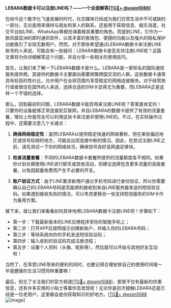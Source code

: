 **LEBARA数据卡可以注册LINE吗？——一个全面解答[[TG💪+ @esim1088](https://t.me/s/esim1088)]**

在如今这个数字化飞速发展的时代，社交媒体已经成为我们日常生活中不可或缺的一部分。无论是用来保持与朋友和家人的联系，还是用于获取信息、娱乐消遣，社交平台如LINE、WhatsApp等都扮演着极其重要的角色。而提到LINE，它作为一款风靡亚洲的即时通讯软件，以其丰富的表情包、便捷的功能以及强大的隐私保护功能吸引了全球无数用户。然而，对于那些希望通过LEBARA数据卡来注册LINE账号的人来说，可能会有一些疑问：LEBARA数据卡是否支持注册LINE呢？这篇文章将为你详细解答这个问题，并且分享一些相关的使用技巧。

首先，让我们来了解一下LEBARA数据卡是什么。LEBARA是一家知名的国际通信服务提供商，其提供的数据卡主要面向需要频繁跨国交流的人群。这些数据卡通常具有较高的性价比，允许用户在全球范围内享受稳定的网络连接服务。对于经常旅行或者居住在国外的人来说，选择合适的SIM卡显得尤为重要，而LEBARA正是这样一个不错的选择。

那么，回到最初的问题，LEBARA数据卡能否用来注册LINE呢？答案是肯定的！只要你的设备能够正常连接到互联网，并且LEBARA的数据卡提供了有效的流量套餐，理论上你是完全可以利用这张卡来注册并使用LINE的。不过，在实际操作过程中，还需要注意几个关键点：

1. **确保网络稳定性**：虽然LEBARA以提供稳定快速的网络著称，但在某些偏远地区或信号较弱的地方，可能会出现连接中断的情况。因此，在尝试注册LINE之前，请先测试一下你的网络状况，确保信号良好且网速足够快。
   
2. **检查流量套餐**：不同的LEBARA数据卡套餐所提供的流量额度各不相同。如果你计划长期使用LINE进行聊天或其他活动，则建议选择包含更多流量的高级套餐，以免因超量收费而产生不必要的开支。

3. **账户验证方式**：由于LINE要求新用户通过手机号码进行身份验证，所以你需要确认自己的LEBARA号码是否能顺利接收到来自LINE服务器发送的短信验证码。如果遇到接收失败的情况，可以考虑更换另一张支持短信服务的SIM卡作为备用方案。

接下来，就让我们来看看如何具体地用LEBARA数据卡注册LINE吧！步骤如下：
- 第一步：下载最新版本的LINE应用程序至你的智能手机上；
- 第二步：打开APP后按照提示创建新账户，并输入你的LEBARA号码；
- 第三步：等待系统向你的手机发送短信验证码；
- 第四步：输入收到的验证码完成注册流程；
- 第五步：设置个人资料（头像、昵称等），然后就可以开始与其他好友互动啦！

当然了，在享受LINE带来的便利的同时，也要记得合理安排自己的使用时间哦～毕竟健康的生活习惯同样重要嘛！

最后，别忘了关注我们的官方频道[[TG💪+ @esim1088](https://t.me/s/esim1088)]，那里不仅有最新的优惠信息，还有许多实用的小贴士等着你去发现呢！无论你是初次接触LEBARA还是已经是一位老用户，这里都会是你获取知识的好地方。[[TG💪+ @esim1088](https://t.me/s/esim1088) ![Image](https://i.postimg.cc/4NQfJmqS/Snipaste-2025-05-13-00-14-12.png)]